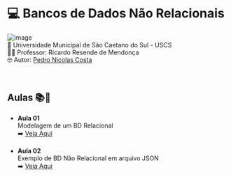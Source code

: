 # 💻 Bancos de Dados Não Relacionais <br>
![image](https://github.com/user-attachments/assets/3ddc63d6-01fe-4d6e-a4a2-bb17d7af9dc3)<br>
🏫 Universidade Municipal de São Caetano do Sul - USCS<br>
👨‍🏫 Professor: Ricardo Resende de Mendonça<br>
🤓 Autor: <a href="https://github.com/pedronicolascosta">Pedro Nicolas Costa</a><br>
<br><br>

## Aulas 📚📝
- **Aula 01**<br>
Modelagem de um BD Relacional<br>
➡️ [Veja Aqui](Aula%2001)<br><br>
- **Aula 02**<br>
Exemplo de BD Não Relacional em arquivo JSON<br>
➡️ [Veja Aqui](Aula%2002)

